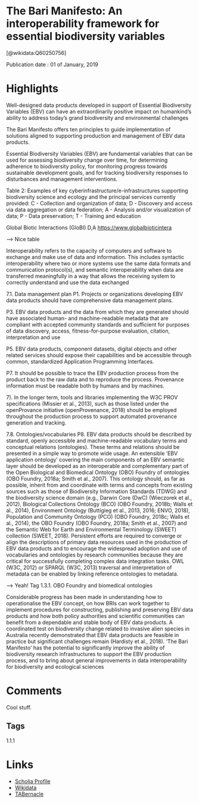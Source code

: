 
The Bari Manifesto: An interoperability framework for essential biodiversity variables
======================================================================================
  
  [@wikidata:Q60250756]  
  
Publication date : 01 of January, 2019  

# Highlights

Well-designed data products developed in support of Essential Biodiversity Variables (EBV) can have an
extraordinarily positive impact on humankind’s ability to address today’s grand biodiversity and
environmental challenges

The Bari Manifesto offers ten principles to guide implementation of solutions aligned to supporting
production and management of EBV data products.

Essential Biodiversity Variables (EBV) are fundamental variables that can be used for assessing
biodiversity change over time, for determining adherence to biodiversity policy, for monitoring
progress towards sustainable development goals, and for tracking biodiversity responses to
disturbances and management interventions.

Table 2: Examples of key cyberinfrastructure/e-infrastructures supporting biodiversity science and
ecology and the principal services currently provided: C - Collection and organization of data; D -
Discovery and access via data aggregation or data federation; A - Analysis and/or visualization of
data; P - Data preservation; T - Training and education

Global Biotic Interactions (GloBI) D,A https://www.globalbioticintera


--> Nice table

Interoperability refers to the capacity of computers
and software to exchange and make use of data and information. This includes syntactic
interoperability where two or more systems use the same data formats and communication
protocol(s), and semantic interoperability when data are transferred meaningfully in a way that
allows the receiving system to correctly understand and use the data exchanged



7.1. Data management plan
P1. Projects or organizations developing EBV data products should have comprehensive data
management plans.

P3. EBV data products and the data from which they are generated should have associated
human- and machine-readable metadata that are compliant with accepted community standards
and sufficient for purposes of data discovery, access, fitness-for-purpose evaluation, citation,
interpretation and use

P5. EBV data products, component datasets, digital objects and other related services should
expose their capabilities and be accessible through common, standardized Application
Programming Interfaces.

P7. It should be possible to trace the EBV production process from the product back to the raw
data and to reproduce the process. Provenance information must be readable both by humans and
by machines.

7). In the longer term,
tools and libraries implementing the W3C PROV specifications (Missier et al., 2013), such as those
listed under the openProvance initiative (openProvenance, 2018) should be employed throughout
the production process to support automated provenance generation and tracking.


7.8. Ontologies/vocabularies
P8. EBV data products should be described by standard, openly accessible and machine-readable
vocabulary terms and conceptual relations (ontologies). These terms and relations should be
presented in a simple way to promote wide usage.
An extensible ‘EBV application ontology’ covering the main components of an EBV semantic layer
should be developed as an interoperable and complementary part of the Open Biological and
Biomedical Ontology (OBO) Foundry of ontologies (OBO Foundry, 2018a; Smith et al., 2007).
This ontology should, as far as possible, inherit from and coordinate with terms and concepts from
existing sources such as those of Biodiversity Information Standards (TDWG) and the biodiversity
science domain (e.g., Darwin Core (DwC) (Wieczorek et al., 2012), Biological Collections
Ontology (BCO) (OBO Foundry, 2018b; Walls et al., 2014), Environment Ontology (Buttigieg et
al., 2013, 2016; ENVO, 2018), Population and Community Ontology (PCO) (OBO Foundry, 2018c;
Walls et al., 2014), the OBO Foundry (OBO Foundry, 2018a; Smith et al., 2007) and the Semantic
Web for Earth and Environmental Terminology (SWEET) collection (SWEET, 2018). Persistent
efforts are required to converge or align the descriptions of primary data resources used in the
production of EBV data products and to encourage the widespread adoption and use of vocabularies
and ontologies by research communities because they are critical for successfully completing
complex data integration tasks. OWL (W3C, 2012) or SPARQL (W3C, 2013) traversal and
interpretation of metadata can be enabled by linking reference ontologies to metadata.

--> Yeah! Tag 1.3.1. OBO Foundry and biomedical ontologies

Considerable progress has been made in understanding how to operationalise the EBV concept, on
how BRIs can work together to implement procedures for constructing, publishing and preserving
EBV data products and how both policy authorities and scientific communities can benefit from a
dependable and stable body of EBV data products. A coordinated test on biodiversity change
related to invasive alien species in Australia recently demonstrated that EBV data products are
feasible in practice but significant challenges remain (Hardisty et al., 2018). ‘The Bari Manifesto’
has the potential to significantly improve the ability of biodiversity research infrastructures to
support the EBV production process, and to bring about general improvements in data
interoperability for biodiversity and ecological sciences
# Comments
Cool stuff.

## Tags
1.1.1

# Links
  
 * [Scholia Profile](https://scholia.toolforge.org/work/Q60250756)  
 * [Wikidata](https://www.wikidata.org/wiki/Q60250756)  
 * [TABernacle](https://tabernacle.toolforge.org/?#/tab/manual/Q60250756/P921%3BP4510)  
